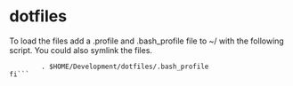dotfiles
========

To load the files add a .profile and .bash_profile file to ~/ with the following script. You could also symlink the files.

```if [ -f $HOME/Development/dotfiles/.bash_profile ]; then
        . $HOME/Development/dotfiles/.bash_profile
fi```



